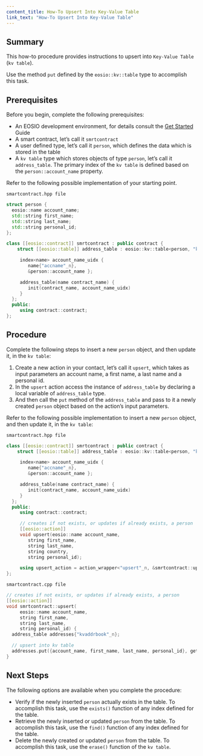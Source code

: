 ```yaml
---
content_title: How-To Upsert Into Key-Value Table
link_text: "How-To Upsert Into Key-Value Table"
---
```


## Summary

This how-to procedure provides instructions to upsert into `Key-Value Table` (`kv table`).

Use the method `put` defined by the `eosio::kv::table` type to accomplish this task.

## Prerequisites

Before you begin, complete the following prerequisites:

* An EOSIO development environment, for details consult the [Get Started](https://developers.eos.io/welcome/latest/getting-started/development-environment/introduction) Guide
* A smart contract, let’s call it `smrtcontract`
* A user defined type, let’s call it `person`, which defines the data which is stored in the table
* A `kv table` type which stores objects of type `person`, let’s call it `address_table`. The primary index of the `kv table` is defined based on the `person::account_name` property.

Refer to the following possible implementation of your starting point.

`smartcontract.hpp file`

```cpp
struct person {
  eosio::name account_name;
  std::string first_name;
  std::string last_name;
  std::string personal_id;
};

class [[eosio::contract]] smrtcontract : public contract {
    struct [[eosio::table]] address_table : eosio::kv::table<person, "kvaddrbook"_n> {

     index<name> account_name_uidx {
        name{"accname"_n},
        &person::account_name };

     address_table(name contract_name) {
        init(contract_name, account_name_uidx)
     }
  };
  public:
     using contract::contract;
};
```

## Procedure

Complete the following steps to insert a new `person` object, and then update it, in the `kv table`:

1. Create a new action in your contact, let’s call it `upsert`, which takes as input parameters an account name, a first name, a last name and a personal id.
2. In the `upsert` action access the instance of `address_table` by declaring a local variable of `address_table` type.
3. And then call the `put` method of the `address_table` and pass to it a newly created `person` object based on the action’s input parameters.

Refer to the following possible implementation to insert a new `person` object, and then update it, in the `kv table`:

`smartcontract.hpp file`

```cpp
class [[eosio::contract]] smrtcontract : public contract {
    struct [[eosio::table]] address_table : eosio::kv::table<person, "kvaddrbook"_n> {

     index<name> account_name_uidx {
        name{"accname"_n},
        &person::account_name };

     address_table(name contract_name) {
        init(contract_name, account_name_uidx)
     }
  };
  public:
     using contract::contract;

     // creates if not exists, or updates if already exists, a person
     [[eosio::action]]
     void upsert(eosio::name account_name,
        string first_name,
        string last_name,
        string country,
        string personal_id);

     using upsert_action = action_wrapper<"upsert"_n, &smrtcontract::upsert>;
};
```

`smartcontract.cpp file`

```cpp
// creates if not exists, or updates if already exists, a person
[[eosio::action]]
void smrtcontract::upsert(
     eosio::name account_name,
     string first_name,
     string last_name,
     string personal_id) {
  address_table addresses{"kvaddrbook"_n};

  // upsert into kv table
  addresses.put({account_name, first_name, last_name, personal_id}, get_self());
}
```

## Next Steps

The following options are available when you complete the procedure:

* Verify if the newly inserted `person` actually exists in the table. To accomplish this task, use the `exists()` function of any index defined for the table.
* Retrieve the newly inserted or updated `person` from the table. To accomplish this task, use the `find()` function of any index defined for the table.
* Delete the newly created or updated `person` from the table. To accomplish this task, use the `erase()` function of the `kv table`.